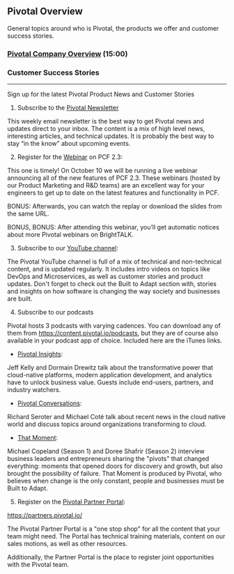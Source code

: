 ## Pivotal Overview
General topics around who is Pivotal, the products we offer and customer success stories.

### [Pivotal Company Overview](https://youtu.be/1sLCxd6CnlA) (15:00)
### Customer Success Stories

---
Sign up for the latest Pivotal Product News and Customer Stories

1. Subscribe to the [Pivotal Newsletter](https://pivotal.io/newsletter-subscription)

<!-- https://pivotal.io/newsletter-subscription -->
This weekly email newsletter is the best way to get Pivotal news and updates direct to your inbox. The content is a mix of high level news, interesting articles, and technical updates. It is probably the best way to stay “in the know” about upcoming events.



2. Register for the [Webinar](https://content.pivotal.io/webinars/oct-10-pivotal-cloud-foundry-2-3-a-first-look-webinar
) on PCF 2.3:

<!-- https://content.pivotal.io/webinars/oct-10-pivotal-cloud-foundry-2-3-a-first-look-webinar -->
This one is timely! On October 10 we will be running a live webinar announcing all of the new features of PCF 2.3. These webinars (hosted by our Product Marketing and R&D teams) are an excellent way for your engineers to get up to date on the latest features and functionality in PCF.


BONUS: Afterwards, you can watch the replay or download the slides from the same URL.


BONUS, BONUS: After attending this webinar, you’ll get automatic notices about more Pivotal webinars on BrightTALK.



3. Subscribe to our [YouTube channel](https://www.youtube.com/channel/UCzd8R3vkpllD4CJn_5g5sKg):

<!-- https://www.youtube.com/channel/UCzd8R3vkpllD4CJn_5g5sKg -->
The Pivotal YouTube channel is full of a mix of technical and non-technical content, and is updated regularly. It includes intro videos on topics like DevOps and Microservices, as well as customer stories and product updates. Don't forget to check out the Built to Adapt section with, stories and insights on how software is changing the way society and businesses are built.



4. Subscribe to our podcasts


Pivotal hosts 3 podcasts with varying cadences. You can download any of them from https://content.pivotal.io/podcasts, but they are of course also available in your podcast app of choice. Included here are the iTunes links.


- [Pivotal Insights](https://itunes.apple.com/us/podcast/pivotal-insights/id1135990005?mt=2):

Jeff Kelly and Dormain Drewitz talk about the transformative power that cloud-native platforms, modern application development, and analytics have to unlock business value. Guests include end-users, partners, and industry watchers.



- [Pivotal Conversations](https://itunes.apple.com/us/podcast/pivotal-conversations/id1123116274?mt=2):

Richard Seroter and Michael Coté talk about recent news in the cloud native world and discuss topics around organizations transforming to cloud.


- [That Moment](https://itunes.apple.com/us/podcast/that-moment/id1257838356?mt=2):


Michael Copeland (Season 1) and Doree Shafrir (Season 2) interview business leaders and entrepreneurs sharing the "pivots" that changed everything: moments that opened doors for discovery and growth, but also brought the possibility of failure. That Moment is produced by Pivotal, who believes when change is the only constant, people and businesses must be Built to Adapt.



5. Register on the [Pivotal Partner Portal](https://partners.pivotal.io/):

https://partners.pivotal.io/


The Pivotal Partner Portal is a "one stop shop" for all the content that your team might need. The Portal has technical training materials, content on our sales motions, as well as other resources.


Additionally, the Partner Portal is the place to register joint opportunities with the Pivotal team.
